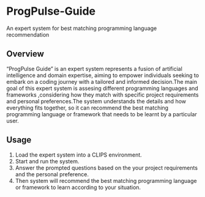 # ProgPulse-Guide
An expert system for best matching programming language recommendation

## Overview
“ProgPulse Guide” is an expert system represents a fusion of artificial intelligence and domain expertise, aiming to empower individuals seeking to embark on a coding journey with a tailored and informed decision.The main goal of this expert system is assesing different programming languages and frameworks ,considering how they match with specific project requirements and personal preferences.The system understands the details and how everything fits together, so it can recommend the best matching programming language or framework that needs to be learnt by a particular user.

## Usage
1. Load the expert system into a CLIPS environment.
2. Start and run the system.
3. Answer the prompted questions based on the your project requirements and the personal preference.
4. Then system will recommend the best matching programming language or framework to learn according to your situation.

